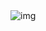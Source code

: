 <img src="https://github-readme-stats.vercel.app/api/top-langs/?username=kawaiiash&langs_count=14&count_private=true&layout=compact&include_all_commits=true&card_width=350" alt="img" />

